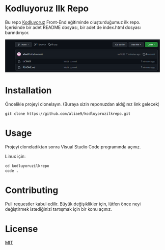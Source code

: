 # Kodluyoruz Ilk Repo

Bu repo [Kodluyoruz](https://kodluyoruz.org/tr/kodluyoruz/) Front-End eğitiminde oluşturduğumuz ilk repo. İçerisinde bir adet README dosyası, bir adet de index.html dosyası barındırıyor.

![img](img/img.png)

# Installation
Öncelikle projeyi clonelayın. (Buraya sizin reponuzdan aldığınız link gelecek)

```
git clone https://github.com/aliae9/kodluyoruzilkrepo.git

```

# Usage

Projeyi cloneladıktan sonra Visual Studio Code programında açınız.

Linux için:

```
cd kodluyoruzilkrepo
code .

```

# Contributing

Pull requestler kabul edilir. Büyük değişiklikler için, lütfen önce neyi değiştirmek istediğinizi tartışmak için bir konu açınız.

# License

[MIT](https://choosealicense.com/licenses/mit/)